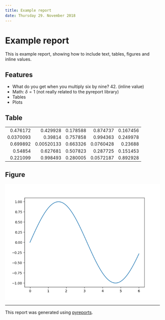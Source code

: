```yaml
---
title: Example report
date: Thursday 29. November 2018
---
```


# Example report

This is example report, showing how to include text, tables, figures and inline
values.

## Features

 - What do you get when you multiply six by nine? 42. (inline value)
 - Math: $`\delta = 1`$ (not really related to the pyreport library)
 - Tables
 - Plots

## Table

<div style="align: center">
<table>
<tbody>
<tr><td style="text-align: right;">0.476172 </td><td style="text-align: right;">0.429928  </td><td style="text-align: right;">0.178588</td><td style="text-align: right;">0.874737 </td><td style="text-align: right;">0.167456</td></tr>
<tr><td style="text-align: right;">0.0370093</td><td style="text-align: right;">0.39814   </td><td style="text-align: right;">0.757858</td><td style="text-align: right;">0.994363 </td><td style="text-align: right;">0.249978</td></tr>
<tr><td style="text-align: right;">0.699892 </td><td style="text-align: right;">0.00520133</td><td style="text-align: right;">0.663326</td><td style="text-align: right;">0.0760428</td><td style="text-align: right;">0.23688 </td></tr>
<tr><td style="text-align: right;">0.54854  </td><td style="text-align: right;">0.627681  </td><td style="text-align: right;">0.507823</td><td style="text-align: right;">0.287725 </td><td style="text-align: right;">0.151453</td></tr>
<tr><td style="text-align: right;">0.221099 </td><td style="text-align: right;">0.998493  </td><td style="text-align: right;">0.280005</td><td style="text-align: right;">0.0572187</td><td style="text-align: right;">0.892928</td></tr>
</tbody>
</table>
</div>

## Figure

![Test image](fig/fig.png)

----
This report was generated using [pyreports]().